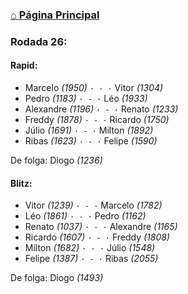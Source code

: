 ### [⌂ Página Principal](https://grupo-de-xadrez.github.io/)

### Rodada 26:

#### Rapid:

* Marcelo *(1950)* `· - ·` Vitor *(1304)*  
* Pedro *(1183)* `· - ·` Léo *(1933)*  
* Alexandre *(1196)* `· - ·` Renato *(1233)*  
* Freddy *(1878)* `· - ·` Ricardo *(1750)*  
* Júlio *(1691)* `· - ·` Milton *(1892)*  
* Ribas *(1623)* `· - ·` Felipe *(1590)*  

De folga: Diogo *(1236)*

#### Blitz:

* Vitor *(1239)* `· - ·` Marcelo *(1782)*  
* Léo *(1861)* `· - ·` Pedro *(1162)*  
* Renato *(1037)* `· - ·` Alexandre *(1165)*  
* Ricardo *(1607)* `· - ·` Freddy *(1808)*  
* Milton *(1682)* `· - ·` Júlio *(1548)*  
* Felipe *(1387)* `· - ·` Ribas *(2055)*  

De folga: Diogo *(1493)*


